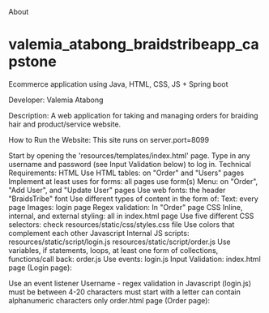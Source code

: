 About
# valemia_atabong_braidstribeapp_capstone

Ecommerce application using Java, HTML, CSS, JS + Spring boot

Developer: Valemia Atabong

Description:
A web application for taking and managing orders for braiding hair and product/service website.

How to Run the Website:
This site runs on server.port=8099

Start by opening the 'resources/templates/index.html' page.
Type in any username and password (see Input Validation below) to log in.
Technical Requirements:
HTML
Use HTML tables: on "Order" and "Users" pages
Implement at least uses for forms: all pages use form(s)
Menu: on "Order", "Add User", and "Update User" pages
Use web fonts: the header "BraidsTribe" font
Use different types of content in the form of:
Text: every page
Images: login page
Regex validation: In "Order" page
CSS
Inline, internal, and external styling: all in index.html page
Use five different CSS selectors: check resources/static/css/styles.css file
Use colors that complement each other
Javascript
Internal JS scripts:
resources/static/script/login.js
resources/static/script/order.js
Use variables, if statements, loops, at least one form of collections, functions/call back: order.js
Use events: login.js
Input Validation:
index.html page (Login page):

Use an event listener
Username - regex validation in Javascript (login.js)
must be between 4-20 characters
must start with a letter
can contain alphanumeric characters only
order.html page (Order page):

